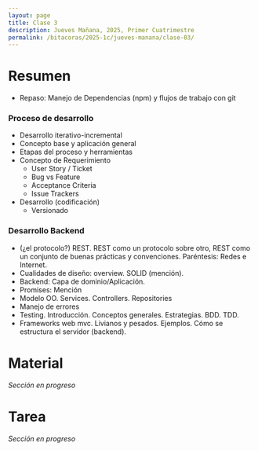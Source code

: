 ```yaml
---
layout: page
title: Clase 3
description: Jueves Mañana, 2025, Primer Cuatrimestre
permalink: /bitacoras/2025-1c/jueves-manana/clase-03/
---
```


# Resumen

 * Repaso: Manejo de Dependencias (npm) y flujos de trabajo con git


### Proceso de desarrollo


 * Desarrollo iterativo-incremental
  * Concepto base y aplicación general
 * Etapas del proceso y herramientas
  * Concepto de Requerimiento
    * User Story / Ticket
    * Bug vs Feature
    * Acceptance Criteria
    * Issue Trackers
  * Desarrollo (codificación)
    * Versionado


### Desarrollo Backend

 * (¿el protocolo?) REST. REST como un protocolo sobre otro, REST como un conjunto de buenas prácticas y convenciones. Paréntesis: Redes e Internet.
 * Cualidades de diseño: overview. SOLID (mención).
 * Backend: Capa de dominio/Aplicación.
 * Promises: Mención
 * Modelo OO. Services. Controllers. Repositories
 * Manejo de errores
 * Testing. Introducción. Conceptos generales. Estrategias. BDD. TDD.
 * Frameworks web mvc. Livianos y pesados. Ejemplos. Cómo se estructura el servidor (backend).

# Material

_Sección en progreso_

# Tarea

_Sección en progreso_